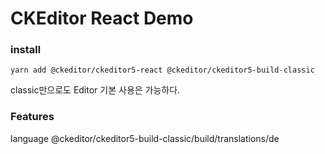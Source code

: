 # CKEditor React Demo

### install

```
yarn add @ckeditor/ckeditor5-react @ckeditor/ckeditor5-build-classic
```

classic만으로도 Editor 기본 사용은 가능하다.

### Features

language
@ckeditor/ckeditor5-build-classic/build/translations/de
